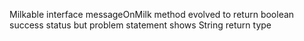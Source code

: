 Milkable interface messageOnMilk method evolved to return boolean success status but problem statement shows String return type
